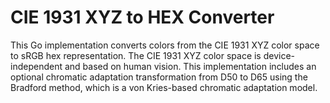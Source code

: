 # CIE 1931 XYZ to HEX Converter

This Go implementation converts colors from the CIE 1931 XYZ color space to sRGB
hex representation. The CIE 1931 XYZ color space is device-independent and based
on human vision. This implementation includes an optional chromatic adaptation
transformation from D50 to D65 using the Bradford method, which is a von
Kries-based chromatic adaptation model.